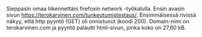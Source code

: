 Sieppasin omaa liikennettäni firefoxin network -työkalulla. Ensin avasin sivun https://terokarvinen.com/tunkeutumistestaus/. Ensimmäisessä rivissä näkyy, että http pyyntö (GET) oli onnistunut (koodi 200). Domain-nimi on terokarvinen.com ja pyyntö palautti html-sivun, jonka koko on 27,60 kB. 
